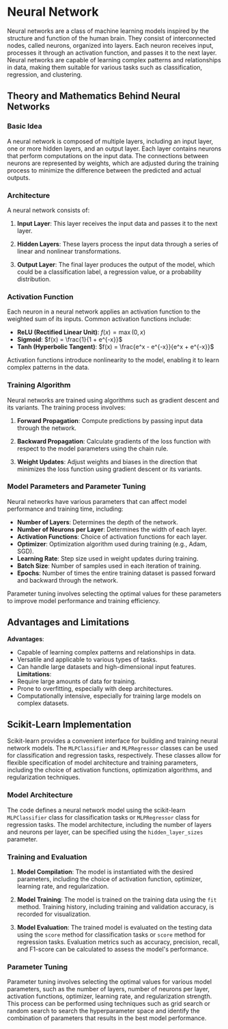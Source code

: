 # Neural Network

Neural networks are a class of machine learning models inspired by the structure and function of the human brain. They consist of interconnected nodes, called neurons, organized into layers. Each neuron receives input, processes it through an activation function, and passes it to the next layer. Neural networks are capable of learning complex patterns and relationships in data, making them suitable for various tasks such as classification, regression, and clustering.

## Theory and Mathematics Behind Neural Networks

### Basic Idea

A neural network is composed of multiple layers, including an input layer, one or more hidden layers, and an output layer. Each layer contains neurons that perform computations on the input data. The connections between neurons are represented by weights, which are adjusted during the training process to minimize the difference between the predicted and actual outputs.

### Architecture

A neural network consists of:

1. **Input Layer**: This layer receives the input data and passes it to the next layer.

2. **Hidden Layers**: These layers process the input data through a series of linear and nonlinear transformations.

3. **Output Layer**: The final layer produces the output of the model, which could be a classification label, a regression value, or a probability distribution.

### Activation Function

Each neuron in a neural network applies an activation function to the weighted sum of its inputs. Common activation functions include:

- **ReLU (Rectified Linear Unit)**: $f(x) = \max(0, x)$
- **Sigmoid**: $f(x) = \frac{1}{1 + e^{-x}}$
- **Tanh (Hyperbolic Tangent)**: $f(x) = \frac{e^x - e^{-x}}{e^x + e^{-x}}$

Activation functions introduce nonlinearity to the model, enabling it to learn complex patterns in the data.

### Training Algorithm

Neural networks are trained using algorithms such as gradient descent and its variants. The training process involves:

1. **Forward Propagation**: Compute predictions by passing input data through the network.

2. **Backward Propagation**: Calculate gradients of the loss function with respect to the model parameters using the chain rule.

3. **Weight Updates**: Adjust weights and biases in the direction that minimizes the loss function using gradient descent or its variants.

### Model Parameters and Parameter Tuning

Neural networks have various parameters that can affect model performance and training time, including:

- **Number of Layers**: Determines the depth of the network.
- **Number of Neurons per Layer**: Determines the width of each layer.
- **Activation Functions**: Choice of activation functions for each layer.
- **Optimizer**: Optimization algorithm used during training (e.g., Adam, SGD).
- **Learning Rate**: Step size used in weight updates during training.
- **Batch Size**: Number of samples used in each iteration of training.
- **Epochs**: Number of times the entire training dataset is passed forward and backward through the network.

Parameter tuning involves selecting the optimal values for these parameters to improve model performance and training efficiency.

## Advantages and Limitations
**Advantages**:
  - Capable of learning complex patterns and relationships in data.
  - Versatile and applicable to various types of tasks.
  - Can handle large datasets and high-dimensional input features.
**Limitations**:
  - Require large amounts of data for training.
  - Prone to overfitting, especially with deep architectures.
  - Computationally intensive, especially for training large models on complex datasets.

## Scikit-Learn Implementation

Scikit-learn provides a convenient interface for building and training neural network models. The `MLPClassifier` and `MLPRegressor` classes can be used for classification and regression tasks, respectively. These classes allow for flexible specification of model architecture and training parameters, including the choice of activation functions, optimization algorithms, and regularization techniques.

### Model Architecture

The code defines a neural network model using the scikit-learn `MLPClassifier` class for classification tasks or `MLPRegressor` class for regression tasks. The model architecture, including the number of layers and neurons per layer, can be specified using the `hidden_layer_sizes` parameter.

### Training and Evaluation

1. **Model Compilation**: The model is instantiated with the desired parameters, including the choice of activation function, optimizer, learning rate, and regularization.

2. **Model Training**: The model is trained on the training data using the `fit` method. Training history, including training and validation accuracy, is recorded for visualization.

3. **Model Evaluation**: The trained model is evaluated on the testing data using the `score` method for classification tasks or `score` method for regression tasks. Evaluation metrics such as accuracy, precision, recall, and F1-score can be calculated to assess the model's performance.

### Parameter Tuning

Parameter tuning involves selecting the optimal values for various model parameters, such as the number of layers, number of neurons per layer, activation functions, optimizer, learning rate, and regularization strength. This process can be performed using techniques such as grid search or random search to search the hyperparameter space and identify the combination of parameters that results in the best model performance.

